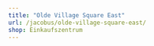 ```yaml
---
title: "Olde Village Square East"
url: /jacobus/olde-village-square-east/
shop: Einkaufszentrum
---
```

